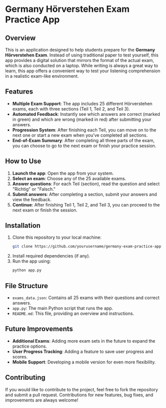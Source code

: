 
# Germany Hörverstehen Exam Practice App

## Overview

This is an application designed to help students prepare for the **Germany Hörverstehen Exam**. Instead of using traditional paper to test yourself, this app provides a digital solution that mirrors the format of the actual exam, which is also conducted on a laptop. While writing is always a great way to learn, this app offers a convenient way to test your listening comprehension in a realistic exam-like environment.

## Features

- **Multiple Exam Support**: The app includes 25 different Hörverstehen exams, each with three sections (Teil 1, Teil 2, and Teil 3).
- **Automated Feedback**: Instantly see which answers are correct (marked in green) and which are wrong (marked in red) after submitting your answers.
- **Progression System**: After finishing each Teil, you can move on to the next one or start a new exam when you’ve completed all sections.
- **End-of-Exam Summary**: After completing all three parts of the exam, you can choose to go to the next exam or finish your practice session.

## How to Use

1. **Launch the app**: Open the app from your system.
2. **Select an exam**: Choose any of the 25 available exams.
3. **Answer questions**: For each Teil (section), read the question and select "Richtig" or "Falsch."
4. **Submit answers**: After completing a section, submit your answers and view the feedback.
5. **Continue**: After finishing Teil 1, Teil 2, and Teil 3, you can proceed to the next exam or finish the session.
   
## Installation

1. Clone this repository to your local machine:
   ```bash
   git clone https://github.com/yourusername/germany-exam-practice-app.git
   ```
2. Install required dependencies (if any).
3. Run the app using:
   ```bash
   python app.py
   ```

## File Structure

- `exams_data.json`: Contains all 25 exams with their questions and correct answers.
- `app.py`: The main Python script that runs the app.
- `README.md`: This file, providing an overview and instructions.

## Future Improvements

- **Additional Exams**: Adding more exam sets in the future to expand the practice options.
- **User Progress Tracking**: Adding a feature to save user progress and scores.
- **Mobile Support**: Developing a mobile version for even more flexibility.

## Contributing

If you would like to contribute to the project, feel free to fork the repository and submit a pull request. Contributions for new features, bug fixes, and improvements are always welcome!

